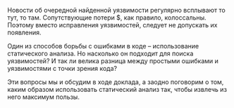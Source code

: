 Новости об очередной найденной уязвимости регулярно всплывают то тут, то там. Сопутствующие потери $, как правило, колоссальны. Поэтому вместо исправления уязвимостей, следует не допускать их появления.

 

Один из способов борьбы с ошибками в коде – использование статического анализа. Но насколько он подходит для поиска уязвимостей? И так ли велика разница между простыми ошибками и уязвимостями с точки зрения кода?

 

Эти вопросы мы и обсудим в ходе доклада, а заодно поговорим о том, каким образом использовать статический анализ так, чтобы извлечь из него максимум пользы.